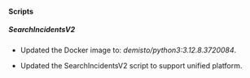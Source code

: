 
#### Scripts

##### SearchIncidentsV2
- Updated the Docker image to: *demisto/python3:3.12.8.3720084*.

- Updated the SearchIncidentsV2 script to support unified platform.
